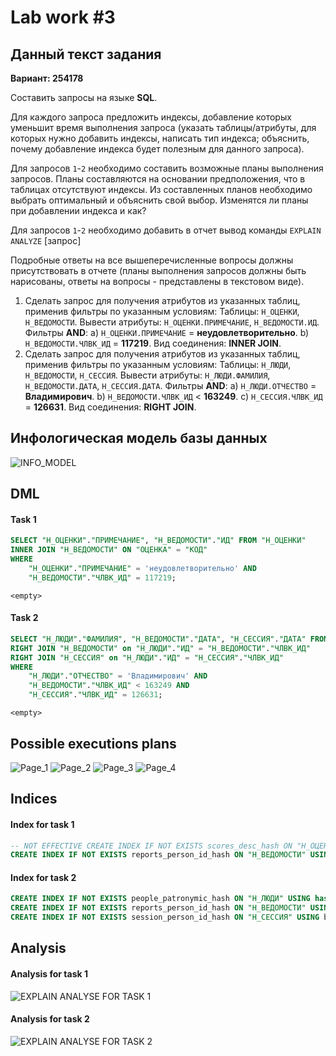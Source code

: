 # Lab work #3

## Данный текст задания

**Вариант: 254178**

Составить запросы на языке **SQL**.

Для каждого запроса предложить индексы, добавление которых уменьшит время выполнения запроса (указать таблицы/атрибуты, для которых нужно добавить индексы, написать тип индекса; объяснить, почему добавление индекса будет полезным для данного запроса).

Для запросов `1`-`2` необходимо составить возможные планы выполнения запросов. Планы составляются на основании предположения, что в таблицах отсутствуют индексы. Из составленных планов необходимо выбрать оптимальный и объяснить свой выбор.
Изменятся ли планы при добавлении индекса и как?

Для запросов `1`-`2` необходимо добавить в отчет вывод команды `EXPLAIN ANALYZE` [запрос]

Подробные ответы на все вышеперечисленные вопросы должны присутствовать в отчете (планы выполнения запросов должны быть нарисованы, ответы на вопросы - представлены в текстовом виде).

1. Сделать запрос для получения атрибутов из указанных таблиц, применив фильтры по указанным условиям:
Таблицы: `Н_ОЦЕНКИ`, `Н_ВЕДОМОСТИ`.
Вывести атрибуты: `Н_ОЦЕНКИ.ПРИМЕЧАНИЕ`, `Н_ВЕДОМОСТИ.ИД`.
Фильтры **AND**:
a) `Н_ОЦЕНКИ.ПРИМЕЧАНИЕ` = **неудовлетворительно**.
b) `Н_ВЕДОМОСТИ.ЧЛВК_ИД` = **117219**.
Вид соединения: **INNER JOIN**.
2. Сделать запрос для получения атрибутов из указанных таблиц, применив фильтры по указанным условиям:
Таблицы: `Н_ЛЮДИ`, `Н_ВЕДОМОСТИ`, `Н_СЕССИЯ`.
Вывести атрибуты: `Н_ЛЮДИ.ФАМИЛИЯ`, `Н_ВЕДОМОСТИ.ДАТА`, `Н_СЕССИЯ.ДАТА`.
Фильтры **AND**:
a) `Н_ЛЮДИ.ОТЧЕСТВО` = **Владимирович**.
b) `Н_ВЕДОМОСТИ.ЧЛВК_ИД` < **163249**.
c) `Н_СЕССИЯ.ЧЛВК_ИД` = **126631**.
Вид соединения: **RIGHT JOIN**.

## Инфологическая модель базы данных

![INFO_MODEL](Database_Schema.png)

## DML


#### Task 1

```sql
SELECT "Н_ОЦЕНКИ"."ПРИМЕЧАНИЕ", "Н_ВЕДОМОСТИ"."ИД" FROM "Н_ОЦЕНКИ"
INNER JOIN "Н_ВЕДОМОСТИ" ON "ОЦЕНКА" = "КОД"
WHERE
    "Н_ОЦЕНКИ"."ПРИМЕЧАНИЕ" = 'неудовлетворительно' AND
    "Н_ВЕДОМОСТИ"."ЧЛВК_ИД" = 117219;
```

`<empty>`

#### Task 2

```sql
SELECT "Н_ЛЮДИ"."ФАМИЛИЯ", "Н_ВЕДОМОСТИ"."ДАТА", "Н_СЕССИЯ"."ДАТА" FROM "Н_ЛЮДИ"
RIGHT JOIN "Н_ВЕДОМОСТИ" on "Н_ЛЮДИ"."ИД" = "Н_ВЕДОМОСТИ"."ЧЛВК_ИД"
RIGHT JOIN "Н_СЕССИЯ" on "Н_ЛЮДИ"."ИД" = "Н_СЕССИЯ"."ЧЛВК_ИД"
WHERE
    "Н_ЛЮДИ"."ОТЧЕСТВО" = 'Владимирович' AND
    "Н_ВЕДОМОСТИ"."ЧЛВК_ИД" < 163249 AND
    "Н_СЕССИЯ"."ЧЛВК_ИД" = 126631;
```

`<empty>`

## Possible executions plans

![Page_1](Plans_1.jpg)
![Page_2](Plans_2.jpg)
![Page_3](Plans_3.jpg)
![Page_4](Plans_4.jpg)

## Indices

#### Index for task 1

```sql
-- NOT EFFECTIVE CREATE INDEX IF NOT EXISTS scores_desc_hash ON "Н_ОЦЕНКИ" USING hash("ПРИМЕЧАНИЕ");
CREATE INDEX IF NOT EXISTS reports_person_id_hash ON "Н_ВЕДОМОСТИ" USING hash("ЧЛВК_ИД");
```

#### Index for task 2

```sql
CREATE INDEX IF NOT EXISTS people_patronymic_hash ON "Н_ЛЮДИ" USING hash("ОТЧЕСТВО");
CREATE INDEX IF NOT EXISTS reports_person_id_hash ON "Н_ВЕДОМОСТИ" USING btree("ЧЛВК_ИД");
CREATE INDEX IF NOT EXISTS session_person_id_hash ON "Н_СЕССИЯ" USING btree("ЧЛВК_ИД");
```

## Analysis

#### Analysis for task 1

![EXPLAIN ANALYSE FOR TASK 1](EA_1.png)

#### Analysis for task 2

![EXPLAIN ANALYSE FOR TASK 2](EA_2.png)
